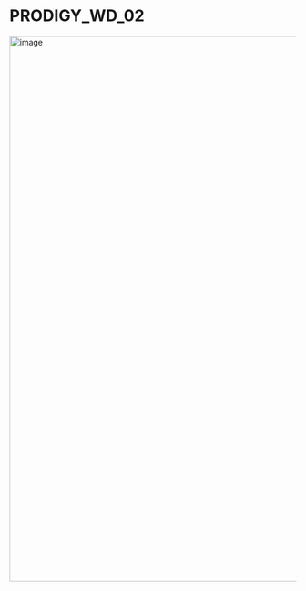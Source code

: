 ﻿# PRODIGY_WD_02
<img width="958" alt="image" src="https://github.com/atharvarakshak/PRODIGY_WD_02/assets/115388098/09266e6a-237a-4279-a392-7f69c6e368e2">
